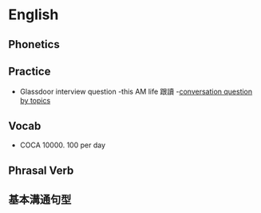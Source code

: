 # English
## Phonetics
## Practice
- Glassdoor interview question
-this AM life 跟讀
-[conversation question by topics](https://basicenglishspeaking.com/daily-english-conversation-topics/)
## Vocab
- COCA 10000. 100 per day
## Phrasal Verb
## 基本溝通句型
 
 
